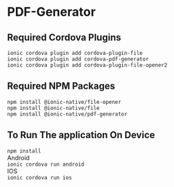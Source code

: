 # PDF-Generator
Required Cordova Plugins
-------------------------------------------
```
ionic cordova plugin add cordova-plugin-file   
ionic cordova plugin add cordova-pdf-generator    
ionic cordova plugin add cordova-plugin-file-opener2   
```
Required NPM Packages
---------------------------------------------
```
npm install @ionic-native/file-opener   
npm install @ionic-native/file   
npm install @ionic-native/pdf-generator   
````
To Run The application On Device
----------------------------

`npm install `   
Android   
`ionic cordova run android `   
IOS   
`ionic cordova run ios`   
